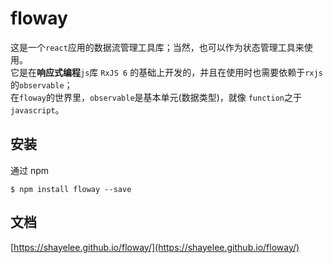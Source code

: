 # floway

这是一个`react`应用的数据流管理工具库；当然，也可以作为状态管理工具来使用。<br>
它是在**响应式编程**`js`库 `RxJS 6` 的基础上开发的，并且在使用时也需要依赖于`rxjs`的`observable`；<br>
在`floway`的世界里，`observable`是基本单元(数据类型)，就像 `function`之于`javascript`。<br>

## 安装

通过 npm

```
$ npm install floway --save
```

## 文档

[https://shayelee.github.io/floway/](https://shayelee.github.io/floway/)

